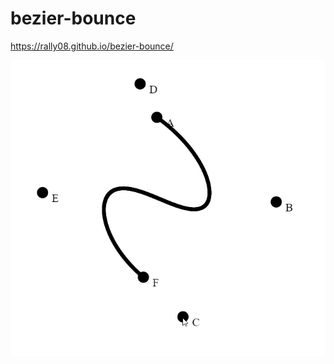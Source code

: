 # bezier-bounce

https://rally08.github.io/bezier-bounce/

![](https://github.com/RaLLy08/bezier-bounce/blob/main/GIF.gif)
